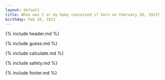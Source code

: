 ```yaml
---
layout: default
title: When was I or my baby conceived if born on February 26, 1913?
birthday: Feb 26, 1913
---
```


{% include header.md %}

{% include guess.md %}

{% include calculate.md %}

{% include safety.md %}

{% include footer.md %}



